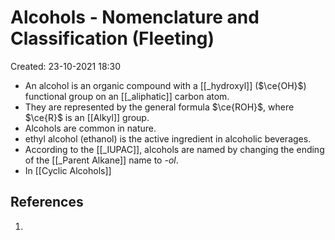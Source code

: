 # Alcohols - Nomenclature and Classification (Fleeting)
Created: 23-10-2021 18:30

* An alcohol is an organic compound with a [[_hydroxyl]] ($\ce{OH}$) functional group on an [[_aliphatic]] carbon atom.
* They are represented by the general formula $\ce{ROH}$, where $\ce{R}$ is an [[Alkyl]] group.
* Alcohols are common in nature.
* ethyl alcohol (ethanol) is the active ingredient in alcoholic beverages.
* According to the [[_IUPAC]], alcohols are named by changing the ending of the [[_Parent Alkane]] name to *-ol*.
* In [[Cyclic Alcohols]]


## References
1. 